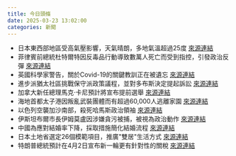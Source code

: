 ```yaml
---
title: 今日頭條
date: 2025-03-23 13:02:00
categories: 新聞            
---
```

- 日本東西部地區受高氣壓影響，天氣晴朗，多地氣溫超過25度 [來源連結](https://www.japantimes.co.jp/news/2025/03/23/japan/cherry-blossoms-bloom/)
- 菲律賓前總統杜特爾特因反毒品行動導致數萬人死亡而受到指控，引發政治反彈 [來源連結](https://asiatimes.com/2025/03/duterte-trial-loaded-with-heavy-geopolitical-implications/)
- 英國科學家警告，關於Covid-19的關鍵教訓正在被遺忘 [來源連結](https://www.theguardian.com/world/2025/mar/23/key-lessons-of-covid-are-being-forgotten-uk-scientists-warn)
- 進步派猶太社區挑戰保守派政策議程，並對多布斯決定提起訴訟 [來源連結](https://www.theguardian.com/us-news/ng-interactive/2025/mar/23/antisemitism-redefinition-jewish-safety-christian-nationalism-democracy)
- 加拿大新任總理馬克·卡尼預計將宣布提前選舉 [來源連結](https://www.japantimes.co.jp/news/2025/03/23/world/politics/canada-snap-poll/)
- 海地首都太子港因叛亂武裝團體而有超過60,000人逃離家園 [來源連結](https://www.theguardian.com/world/2025/mar/23/haiti-port-au-prince-rebel-gangs)
- 以色列空襲加沙南部，殺死哈馬斯政治領袖 [來源連結](https://www.thehindu.com/news/international/israeli-airstrike-kills-hamas-political-leader-in-southern-gaza-hamas-media-reports/article69364349.ece)
- 伊斯坦布爾市長伊姆莫盧因涉嫌貪污被捕，被視為政治動作 [來源連結](https://www.thehindu.com/news/international/ekrem-imamoglu-mayor-of-istanbul-and-key-erdogan-rival-arrested-following-turkish-court-orders/article69364733.ece)
- 中國為應對結婚率下降，採取措施簡化結婚流程 [來源連結](https://www.japantimes.co.jp/news/2025/03/23/asia-pacific/society/china-simplified-marriage-process/)
- 日本土地省選定26個模範項目，推廣"雙居"生活方式 [來源連結](https://www.japantimes.co.jp/news/2025/03/23/japan/society/projects-dual-habitation/)
- 特朗普總統預計在4月2日宣布新一輪更有針對性的關稅 [來源連結](https://www.japantimes.co.jp/business/2025/03/23/economy/trump-tariffs-targeted-approach/)



